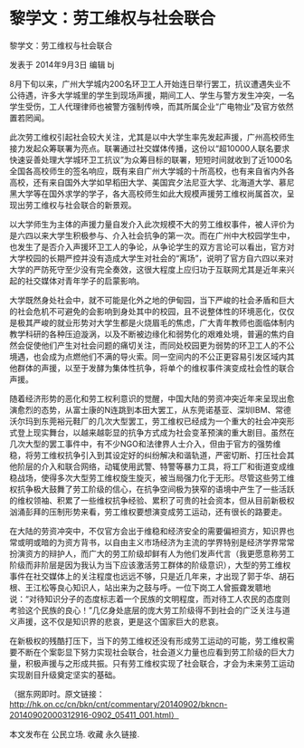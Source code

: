 # 黎学文：劳工维权与社会联合

黎学文：劳工维权与社会联合

发表于 2014年9月3日 编辑 bj

8月下旬以来，广州大学城内200名环卫工人开始连日举行罢工，抗议遭遇失业不公待遇，许多大学城里的学生到现场声援，期间工人、学生与警方发生冲突，一名学生受伤，工人代理律师也被警方强制传唤，而其所属企业“广电物业”及官方依然置若罔闻。

此次劳工维权引起社会较大关注，尤其是以中大学生率先发起声援，广州高校师生接力发起众筹联署为亮点。联署通过社交媒体传播，这份以“超10000人联名要求快速妥善处理大学城环卫工抗议”为众筹目标的联署，短短时间就收到了近1000名全国各高校师生的签名响应，既有来自广州大学城的十所高校，也有来自省内外各高校，还有来自国外大学如早稻田大学、美国宾夕法尼亚大学、北海道大学、慕尼黑大学等在国外求学的学子，各大高校师生如此大规模声援劳工维权尚属首次，呈现出劳工维权与社会联合的新景观。

以大学师生为主体的声援力量自发介入此次规模不大的劳工维权事件，被人评价为是六四以来大学生积极参与、介入社会抗争的第一次。而在广州中大校园学生中，也发生了是否介入声援环卫工人的争论，从争论学生的双方言论可以看出，官方对大学校园的长期严控并没有造成大学生对社会的“离场”，说明了官方自六四以来对大学的严防死守至少没有完全奏效，这很大程度上应归功于互联网尤其是近年来兴起的社交媒体对青年学子的启蒙影响。

大学既然身处社会中，就不可能是化外之地的伊甸园，当下严峻的社会矛盾和巨大的社会危机不可避免的会影响到身处其中的校园，且不说整体性的环境恶化，仅仅是极其严峻的就业形势对大学生都是火烧眉毛的焦虑，广大青年教师也面临体制内教学科研的各种压迫漩涡，以及不断被边缘化和弱势化的艰难处境，普遍的焦灼自然会促使他们产生对社会问题的痛切关注，而同处校园更为弱势的环卫工人的不公境遇，也会成为点燃他们不满的导火索。同一空间内的不公正更容易引发区域内其他群体的声援，以至于发酵为集体性抗争，将单个的维权事件演变成社会性的联合声援。

随着经济形势的恶化和劳工权利意识的觉醒，中国大陆的劳资冲突近年来呈现出愈演愈烈的态势，从富士康的N连跳到本田大罢工，从东莞诺基亚、深圳IBM、常德沃尔玛到东莞裕元鞋厂的几次大型罢工，劳工维权已经成为一个重大的社会冲突形式登上现实舞台，以越来越彰显的抗争方式成为社会变革预演的重大剧目。虽然在几次大型的罢工事件中，有不少NGO和法律界人士介入，但由于官方的强势维稳，将劳工维权抗争引入到其设定好的纠纷解决和谐轨道，严密切断、打压社会其他阶层的介入和联合网络，动辄使用武警、特警等暴力工具，将工厂和街道变成维稳战场，使得多次大型劳工维权旋生旋灭，被当局强力化于无形。尽管这些劳工维权抗争极大鼓舞了劳工阶级的信心，在抗争空间极为狭窄的语境中产生了一些活跃的维权领袖、积累了一些维权抗争经验、累积了可贵的社会资本，但从目前新极权汹涌彭拜的压制形势来看，劳工维权要想演变成劳工运动，还有很长的路要走。

在大陆的劳资冲突中，不仅官方会出于维稳和经济安全的需要偏袒资方，知识界也常或明或暗的为资方背书，以自由主义市场经济为主流的学界特别是经济学界常常扮演资方的辩护人，而广大的劳工阶级却鲜有人为他们发声代言（我更愿意称劳工阶级而非阶层是因为我认为当下应该激活劳工群体的阶级意识），大型的劳工维权事件在社交媒体上的关注程度也远远不够，只是近几年来，才出现了郭于华、胡石根、王江松等良心知识人，站出来为之鼓与呼。一位下岗工人曾振聋发聩地说：“对待知识分子的态度标志着一个民族的文明程度，而对待工人农民的态度则考验这个民族的良心！”几亿身处底层的庞大劳工阶级得不到社会的广泛关注与道义声援，这不仅是知识界的悲哀，更是这个国家巨大的悲哀。

在新极权的残酷打压下，当下的劳工维权还没有形成劳工运动的可能，劳工维权需要不断在个案彰显下努力实现社会联合，社会道义力量也应看到劳工阶级的巨大力量，积极声援与之形成共振。只有劳工维权实现了社会联合，才会为未来劳工运动实现剧目升级奠定坚实的基础。

（据东网即时。原文链接：http://hk.on.cc/cn/bkn/cnt/commentary/20140902/bkncn-20140902000312916-0902_05411_001.html）

本文发布在 公民立场. 收藏 永久链接.